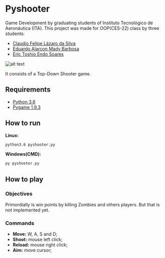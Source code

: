 # Pyshooter
Game Development by graduating students of Instituto Tecnológico de Aeronáutica (ITA).
This project was made for OOP(CES-22) class by three students:

* [Claudio Felipe Lázaro da Silva](https://github.com/claudiocfls)
* [Eduardo Alarcon Mady Barbosa](https://github.com/Duhamb) 
* [Eric Toshio Endo Soares](https://github.com/EricToshio)

![alt text](https://github.com/Duhamb/pyshooter/blob/master/screenshots/singleplayer.png "Pyshooter")


It consists of a Top-Down Shooter game. 

## Requirements

* [Python 3.6](https://www.python.org/)
* [Pygame 1.9.3](https://www.pygame.org)

## How to run

**Linux:**

```bash
python3.6 pyshooter.py
```

**Windows(CMD):**
```powershell
py pyshooter.py

```
## How to play

### Objectives

Primordially is win points by killing Zombies and others players. But that is not implemented yet.

### Commands

* **Move:** W, A, S and D;
* **Shoot:** mouse left click;
* **Reload:** mouse right click;
* **Aim:** move cursor;



